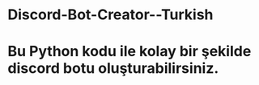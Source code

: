 # Discord-Bot-Creator--Turkish

# Bu Python kodu ile kolay bir şekilde discord botu oluşturabilirsiniz.
